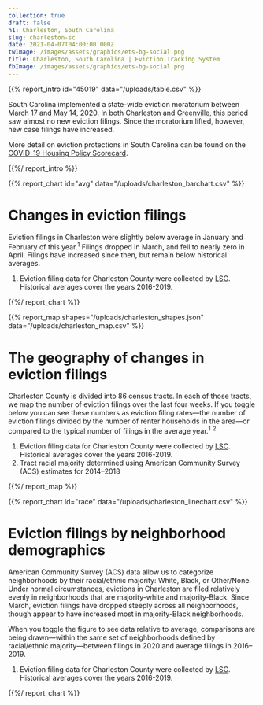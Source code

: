 ```yaml
---
collection: true
draft: false
h1: Charleston, South Carolina
slug: charleston-sc
date: 2021-04-07T04:00:00.000Z
twImage: /images/assets/graphics/ets-bg-social.png
title: Charleston, South Carolina | Eviction Tracking System
fbImage: /images/assets/graphics/ets-bg-social.png
---
```


{{% report_intro id="45019" data="/uploads/table.csv" %}}





South Carolina implemented a state-wide eviction moratorium between March 17 and May 14, 2020. In both Charleston and [Greenville](https://evictionlab.org/eviction-tracking/greenville-sc/), this period saw almost no new eviction filings. Since the moratorium lifted, however, new case filings have increased.

More detail on eviction protections in South Carolina can be found on the [COVID-19 Housing Policy Scorecard](https://evictionlab.org/covid-policy-scorecard/sc/).





{{%/ report_intro %}}



{{% report_chart id="avg" data="/uploads/charleston_barchart.csv" %}}





# Changes in eviction filings

Eviction filings in Charleston were slightly below average in January and February of this year.<sup>1</sup> Filings dropped in March, and fell to nearly zero in April. Filings have increased since then, but remain below historical averages.

1. Eviction filing data for Charleston County were collected by [LSC](https://www.lsc.gov/). Historical averages cover the years 2016-2019.





{{%/ report_chart %}}



{{% report_map shapes="/uploads/charleston_shapes.json" data="/uploads/charleston_map.csv" %}}

# The geography of changes in eviction filings

Charleston County is divided into 86 census tracts. In each of those tracts, we map the number of eviction filings over the last four weeks. If you toggle below you can see these numbers as eviction filing rates—the number of eviction filings divided by the number of renter households in the area—or compared to the typical number of filings in the average year.<sup>1</sup> <sup>2</sup>

1. Eviction filing data for Charleston County were collected by [LSC](https://www.lsc.gov/). Historical averages cover the years 2016-2019.
2. Tract racial majority determined using American Community Survey (ACS) estimates for 2014–2018

{{%/ report_map %}}



{{% report_chart id="race" data="/uploads/charleston_linechart.csv" %}}







# Eviction filings by neighborhood demographics

American Community Survey (ACS) data allow us to categorize neighborhoods by their racial/ethnic majority: White, Black, or Other/None. Under normal circumstances, evictions in Charleston are filed relatively evenly in neighborhoods that are majority-white and majority-Black. Since March, eviction filings have dropped steeply across all neighborhoods, though appear to have increased most in majority-Black neighborhoods.

When you toggle the figure to see data relative to average, comparisons are being drawn—within the same set of neighborhoods defined by racial/ethnic majority—between filings in 2020 and average filings in 2016–2019.

1. Eviction filing data for Charleston County were collected by [LSC](https://www.lsc.gov/). Historical averages cover the years 2016-2019.







{{%/ report_chart %}}